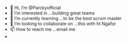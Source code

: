 - 👋 Hi, I’m @Parckyofficial
- 👀 I’m interested in ...building great teams
- 🌱 I’m currently learning ...to be the best scrum master
- 💞️ I’m looking to collaborate on ...this with ht Ngafor
- 📫 How to reach me ...email me
- 

<!---
Parckyofficial/Parckyofficial is a ✨ special ✨ repository because its `README.md` (this file) appears on your GitHub profile.
You can click the Preview link to take a look at your changes.
--->
